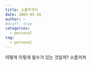 ```yaml
---
title: 소름끼치다
date: 2005-05-20
author: ~
#draft: true
categories:
  - personal
tag:
  - personal
---
```




어떻게 이렇게 될수가 있는 것일까?
소름끼쳐


 






